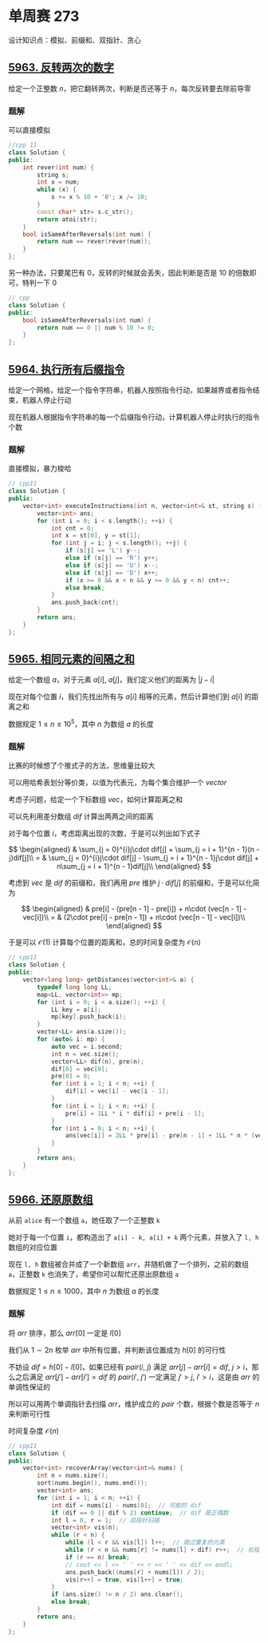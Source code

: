 # 单周赛 273

设计知识点：模拟、前缀和、双指针、贪心

## [5963. 反转两次的数字](https://leetcode-cn.com/problems/a-number-after-a-double-reversal/)

给定一个正整数 $n$，把它翻转两次，判断是否还等于 $n$，每次反转要去除前导零

### 题解

可以直接模拟

```cpp
//cpp 11
class Solution {
public:
    int rever(int num) {
        string s;
        int x = num;
        while (x) {
            s += x % 10 + '0'; x /= 10;
        }
        const char* str= s.c_str();
        return atoi(str);
    }
    bool isSameAfterReversals(int num) {
        return num == rever(rever(num));
    }
};
```

另一种办法，只要尾巴有 $0$，反转的时候就会丢失，因此判断是否是 $10$ 的倍数即可，特判一下 $0$

```cpp
// cpp
class Solution {
public:
    bool isSameAfterReversals(int num) {
        return num == 0 || num % 10 != 0;
    }
};
```

## [5964. 执行所有后缀指令](https://leetcode-cn.com/problems/execution-of-all-suffix-instructions-staying-in-a-grid/)

给定一个网格，给定一个指令字符串，机器人按照指令行动，如果越界或者指令结束，机器人停止行动

现在机器人根据指令字符串的每一个后缀指令行动，计算机器人停止时执行的指令个数

### 题解

直接模拟，暴力梭哈

```cpp
// cpp11
class Solution {
public:
    vector<int> executeInstructions(int n, vector<int>& st, string s) {
        vector<int> ans;
        for (int i = 0; i < s.length(); ++i) {
            int cnt = 0;
            int x = st[0], y = st[1];
            for (int j = i; j < s.length(); ++j) {
                if (s[j] == 'L') y--;
                else if (s[j] == 'R') y++;
                else if (s[j] == 'U') x--;
                else if (s[j] == 'D') x++;
                if (x >= 0 && x < n && y >= 0 && y < n) cnt++;
                else break;
            }
            ans.push_back(cnt);
        }
        return ans;
    }
};
```

## [5965. 相同元素的间隔之和](https://leetcode-cn.com/problems/intervals-between-identical-elements/)

给定一个数组 $a$，对于元素 $a[i],\ a[j]$，我们定义他们的距离为 $|j - i|$

现在对每个位置 $i$，我们先找出所有与 $a[i]$ 相等的元素，然后计算他们到 $a[i]$ 的距离之和

数据规定 $1\leq n\leq 10^5$，其中 $n$ 为数组 $a$ 的长度

### 题解

比赛的时候想了个推式子的方法，思维量比较大

可以用哈希表划分等价类，以值为代表元，为每个集合维护一个 $vector$

考虑子问题，给定一个下标数组 $vec$，如何计算距离之和

可以先利用差分数组 $dif$ 计算出两两之间的距离

对于每个位置 $i$，考虑距离出现的次数，于是可以列出如下式子

$$
\begin{aligned}
& \sum_{j = 0}^{i}j\cdot dif[j] + \sum_{j = i + 1}^{n - 1}(n - j)dif[j]\\
= & \sum_{j = 0}^{i}j\cdot dif[j] - \sum_{j = i + 1}^{n - 1}j\cdot dif[j] + n\sum_{j = i + 1}^{n - 1}dif[j]\\
\end{aligned}
$$

考虑到 $vec$ 是 $dif$ 的前缀和，我们再用 $pre$ 维护 $j\cdot dif[j]$ 的前缀和，于是可以化简为

$$
\begin{aligned}
& pre[i] - (pre[n - 1] - pre[i]) + n\cdot (vec[n - 1] - vec[i])\\
= & (2\cdot pre[i] - pre[n - 1]) + n\cdot (vec[n - 1] - vec[i])\\
\end{aligned}
$$

于是可以 $\mathcal{O}(1)$ 计算每个位置的距离和，总的时间复杂度为 $\mathcal{O}(n)$

```cpp
// cpp11
class Solution {
public:
    vector<long long> getDistances(vector<int>& a) {
        typedef long long LL;
        map<LL, vector<int>> mp;
        for (int i = 0; i < a.size(); ++i) {
            LL key = a[i];
            mp[key].push_back(i);
        }
        vector<LL> ans(a.size());
        for (auto& i: mp) {
            auto vec = i.second;
            int n = vec.size();
            vector<LL> dif(n), pre(n);
            dif[0] = vec[0];
            pre[0] = 0;
            for (int i = 1; i < n; ++i) {
                dif[i] = vec[i] - vec[i - 1];
            }
            for (int i = 1; i < n; ++i) {
                pre[i] = 1LL * i * dif[i] + pre[i - 1];
            }
            for (int i = 0; i < n; ++i) {
                ans[vec[i]] = 2LL * pre[i] - pre[n - 1] + 1LL * n * (vec[n - 1] - vec[i]);
            }
        }
        return ans;
    }
};
```

## [5966. 还原原数组](https://leetcode-cn.com/problems/recover-the-original-array/)

从前 ```alice``` 有一个数组 ```a```，她任取了一个正整数 ```k```

她对于每一个位置 ```i```，都构造出了 ```a[i] - k, a[i] + k``` 两个元素，并放入了 ```l, h``` 数组的对应位置

现在 ```l, h``` 数组被合并成了一个新数组 ```arr```，并随机做了一个排列，之前的数组 ```a```，正整数 ```k``` 也消失了，希望你可以帮忙还原出原数组 ```a```

数据规定 $1\leq n\leq 1000$，其中 $n$ 为数组 $a$ 的长度

### 题解

将 $arr$ 排序，那么 $arr[0]$ 一定是 $l[0]$

我们从 $1\sim 2n$ 枚举 $arr$ 中所有位置，并判断该位置成为 $h[0]$ 的可行性

不妨设 $dif = h[0] - l[0]$，如果已经有 $pair(i,\ j)$ 满足 $arr[j] - arr[i] = dif,\ j > i$，那么之后满足 $arr[j'] - arr[i'] = dif$ 的 $pair(i',\ j')$ 一定满足 $j' > j,\ i' > i$，这是由 $arr$ 的单调性保证的

所以可以用两个单调指针去扫描 $arr$，维护成立的 $pair$ 个数，根据个数是否等于 $n$ 来判断可行性

时间复杂度 $\mathcal{O}(n)$

```cpp
// cpp11
class Solution {
public:
    vector<int> recoverArray(vector<int>& nums) {
        int n = nums.size();
        sort(nums.begin(), nums.end());
        vector<int> ans;
        for (int i = 1; i < n; ++i) {
            int dif = nums[i] - nums[0];  // 可能的 dif
            if (dif == 0 || dif % 2) continue;  // dif 是正偶数
            int l = 0, r = 1;  // 双指针扫描
            vector<int> vis(n);
            while (r < n) {
                while (l < r && vis[l]) l++;  // 跳过重复的元素
                while (r < n && nums[r] != nums[l] + dif) r++;  // 右指针向右拓展
                if (r == n) break;
                // cout << l << ' ' << r << ' ' << dif << endl;
                ans.push_back((nums[r] + nums[l]) / 2);
                vis[r++] = true, vis[l++] = true;
            }
            if (ans.size() != n / 2) ans.clear();
            else break;
        }
        return ans;
    }
};
```